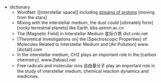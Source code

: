 - dictionary
    - WordNet: [[interstellar space]] including [streams of protons](((CcplqFhez))) [moving from the stars]
    - Mixing with the interstellar medium, the dust could [ultimately form] [rocky terrestrial planets] like Earth. bbs.astron.ac.cn
    - The [Magnetic Field] in Interstellar Medium 星际介质 dict.cnki.net
    - [Theoretical Investigations on] the [Spectroscopic Properties] of Molecules Related to Interstellar Medium and [Air Pollution] www.[dictall].com
    - In the interstellar medium, CH2 plays an important role in the [carbon chemistry]. www.[fabiao].net
    - Free radicals and molecular ions 自由基分子 play an important role in the study of interstellar medium, chemical reaction dynamics and medicines.
